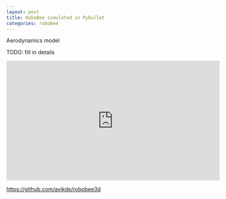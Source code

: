 ```yaml
---
layout: post
title: RoboBee simulated in Pybullet
categories: robobee
---
```


Aerodynamics model

TODO: fill in details

<iframe width="560" height="315" src="https://www.youtube.com/embed/Qm0_yIEXycU" title="YouTube video player" frameborder="0" allow="accelerometer; autoplay; clipboard-write; encrypted-media; gyroscope; picture-in-picture; web-share" allowfullscreen></iframe>

https://github.com/avikde/robobee3d
